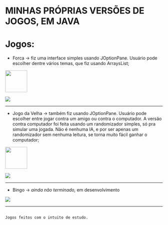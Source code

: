 # MINHAS PRÓPRIAS VERSÕES DE JOGOS, EM JAVA

# Jogos:
- Forca -> fiz uma interface simples usando JOptionPane. Usuário pode escolher dentre vários temas, que fiz usando ArraysList;
 <img src="https://github.com/ashtarts/Jogos_Simples/assets/101262493/4930a889-8a76-4600-af54-9e0e3f4fc640" width="70" />


<p align="side">
<img loading="lazy" src="https://progress-bar.dev/91/?title=almost&color=GREEN&style=for-the-badge"/>
</p>

_______________________________________________________


- Jogo da Velha -> também fiz usando JOptionPane. Usuário pode escolher entre jogar contra um amigo ou contra o computador. A versão contra computador foi feita usando um randomizador simples, só pra simular uma jogada. Não é nenhuma IA, e por ser apenas um randomizador sem nenhuma leitura, se torna muito fácil ganhar o computador;
 <img src="https://github.com/ashtarts/Jogos_Simples/assets/101262493/00133fab-d653-439b-9469-eb9e3b2524a5" width="70" />

  
<p align="side">
<img loading="lazy" src="https://progress-bar.dev/58/?title=halfway&color=GREEN&style=for-the-badge"/>
</p>

_______________________________________________________


- Bingo -> _ainda não terminado,_ em desenvolvimento
 
<p align="side">
<img loading="lazy" src="https://progress-bar.dev/20/?title=started&color=GREEN&style=for-the-badge"/>
</p>

____________________________________________________________

                                                                                           Jogos feitos com o intuito de estudo.
